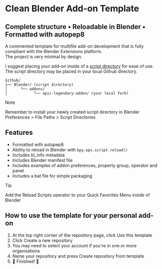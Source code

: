 # Clean Blender Add-on Template
## Complete structure • Reloadable in Blender • Formatted with autopep8

A commented template for multifile add-on development that is fully compliant with the Blender Extensions platform.  
The project is very minimal by design.

I suggest placing your add-on inside of a [script directory](https://docs.blender.org/manual/en/latest/editors/preferences/file_paths.html#script-directories) for ease of use.  
The script directory may be placed in your local Github directory.  
```
Github/
├── Blender/ (script directory)
│      └── addons/
│            └── epic-legendary-addon/ (your local fork)
```
> [!NOTE]
> Remember to install your newly created script directory in Blender Preferences > File Paths > Script Directories

## Features
* Formatted with autopep8
* Ability to reload in Blender with `bpy.ops.script.reload()`
* Includes bl_info metadata
* Includes Blender manifest file
* Includes examples of addon preferences, property group, operator and panel
* Includes a bat file for simple packaging

> [!TIP]
> Add the Reload Scripts operator to your Quick Favorites Menu inside of Blender

## How to use the template for your personal add-on
1. At the top right corner of the repository page, click Use this template
2. Click Create a new repository
3. You may need to select your account if you're in one or more organisations
4. Name your repository and press Create repository from template
5. 🎉 Finished! 🎉
